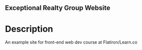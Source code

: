 Exceptional Realty Group Website
---

# Description

An example site for front-end web dev course at Flatiron/Learn.co
